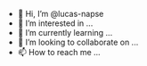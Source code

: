 - 👋 Hi, I’m @lucas-napse
- 👀 I’m interested in ...
- 🌱 I’m currently learning ...
- 💞️ I’m looking to collaborate on ...
- 📫 How to reach me ...

<!---
lucas-napse/lucas-napse is a ✨ special ✨ repository because its `README.md` (this file) appears on your GitHub profile.
You can click the Preview link to take a look at your changes.
--->
